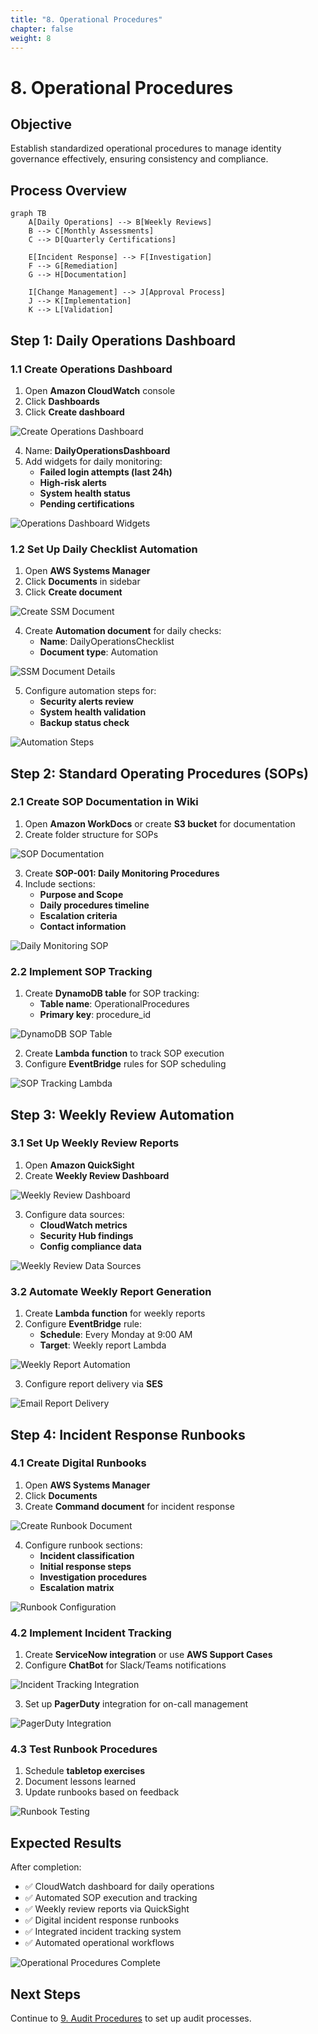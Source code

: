 ```yaml
---
title: "8. Operational Procedures"
chapter: false
weight: 8
---
```


# 8. Operational Procedures

## Objective

Establish standardized operational procedures to manage identity governance effectively, ensuring consistency and compliance.

## Process Overview

```mermaid
graph TB
    A[Daily Operations] --> B[Weekly Reviews]
    B --> C[Monthly Assessments]
    C --> D[Quarterly Certifications]
    
    E[Incident Response] --> F[Investigation]
    F --> G[Remediation]
    G --> H[Documentation]
    
    I[Change Management] --> J[Approval Process]
    J --> K[Implementation]
    K --> L[Validation]
```

## Step 1: Daily Operations Dashboard

### 1.1 Create Operations Dashboard

1. Open **Amazon CloudWatch** console
2. Click **Dashboards**
3. Click **Create dashboard**

![Create Operations Dashboard](/images/8/create-operations-dashboard.png?featherlight=false&width=90pc)

4. Name: **DailyOperationsDashboard**
5. Add widgets for daily monitoring:
   - **Failed login attempts (last 24h)**
   - **High-risk alerts**
   - **System health status**
   - **Pending certifications**

![Operations Dashboard Widgets](/images/8/operations-dashboard-widgets.png?featherlight=false&width=90pc)

### 1.2 Set Up Daily Checklist Automation

1. Open **AWS Systems Manager**
2. Click **Documents** in sidebar
3. Click **Create document**

![Create SSM Document](/images/8/create-ssm-document.png?featherlight=false&width=90pc)

4. Create **Automation document** for daily checks:
   - **Name**: DailyOperationsChecklist
   - **Document type**: Automation

![SSM Document Details](/images/8/ssm-document-details.png?featherlight=false&width=90pc)

5. Configure automation steps for:
   - **Security alerts review**
   - **System health validation**
   - **Backup status check**

![Automation Steps](/images/8/automation-steps.png?featherlight=false&width=90pc)

## Step 2: Standard Operating Procedures (SOPs)

### 2.1 Create SOP Documentation in Wiki

1. Open **Amazon WorkDocs** or create **S3 bucket** for documentation
2. Create folder structure for SOPs

![SOP Documentation](/images/8/sop-documentation.png?featherlight=false&width=90pc)

3. Create **SOP-001: Daily Monitoring Procedures**
4. Include sections:
   - **Purpose and Scope**
   - **Daily procedures timeline**
   - **Escalation criteria**
   - **Contact information**

![Daily Monitoring SOP](/images/8/daily-monitoring-sop.png?featherlight=false&width=90pc)

### 2.2 Implement SOP Tracking

1. Create **DynamoDB table** for SOP tracking:
   - **Table name**: OperationalProcedures
   - **Primary key**: procedure_id

![DynamoDB SOP Table](/images/8/dynamodb-sop-table.png?featherlight=false&width=90pc)

2. Create **Lambda function** to track SOP execution
3. Configure **EventBridge** rules for SOP scheduling

![SOP Tracking Lambda](/images/8/sop-tracking-lambda.png?featherlight=false&width=90pc)

## Step 3: Weekly Review Automation

### 3.1 Set Up Weekly Review Reports

1. Open **Amazon QuickSight**
2. Create **Weekly Review Dashboard**

![Weekly Review Dashboard](/images/8/weekly-review-dashboard.png?featherlight=false&width=90pc)

3. Configure data sources:
   - **CloudWatch metrics**
   - **Security Hub findings**
   - **Config compliance data**

![Weekly Review Data Sources](/images/8/weekly-review-data-sources.png?featherlight=false&width=90pc)

### 3.2 Automate Weekly Report Generation

1. Create **Lambda function** for weekly reports
2. Configure **EventBridge** rule:
   - **Schedule**: Every Monday at 9:00 AM
   - **Target**: Weekly report Lambda

![Weekly Report Automation](/images/8/weekly-report-automation.png?featherlight=false&width=90pc)

3. Configure report delivery via **SES**

![Email Report Delivery](/images/8/email-report-delivery.png?featherlight=false&width=90pc)

## Step 4: Incident Response Runbooks

### 4.1 Create Digital Runbooks

1. Open **AWS Systems Manager**
2. Click **Documents**
3. Create **Command document** for incident response

![Create Runbook Document](/images/8/create-runbook-document.png?featherlight=false&width=90pc)

4. Configure runbook sections:
   - **Incident classification**
   - **Initial response steps**
   - **Investigation procedures**
   - **Escalation matrix**

![Runbook Configuration](/images/8/runbook-configuration.png?featherlight=false&width=90pc)

### 4.2 Implement Incident Tracking

1. Create **ServiceNow integration** or use **AWS Support Cases**
2. Configure **ChatBot** for Slack/Teams notifications

![Incident Tracking Integration](/images/8/incident-tracking-integration.png?featherlight=false&width=90pc)

3. Set up **PagerDuty** integration for on-call management

![PagerDuty Integration](/images/8/pagerduty-integration.png?featherlight=false&width=90pc)

### 4.3 Test Runbook Procedures

1. Schedule **tabletop exercises**
2. Document lessons learned
3. Update runbooks based on feedback

![Runbook Testing](/images/8/runbook-testing.png?featherlight=false&width=90pc)

## Expected Results

After completion:

- ✅ CloudWatch dashboard for daily operations
- ✅ Automated SOP execution and tracking
- ✅ Weekly review reports via QuickSight
- ✅ Digital incident response runbooks
- ✅ Integrated incident tracking system
- ✅ Automated operational workflows

![Operational Procedures Complete](/images/8/operational-procedures-complete.png?featherlight=false&width=90pc)

## Next Steps

Continue to [9. Audit Procedures](../9-quy-trinh-kiem-toan) to set up audit processes.